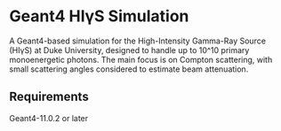 # Geant4 HIγS Simulation
A Geant4-based simulation for the High-Intensity Gamma-Ray Source (HIγS) at Duke University, designed to handle up to 10^10 primary monoenergetic photons. The main focus is on Compton scattering, with small scattering angles considered to estimate beam attenuation. 

## Requirements
Geant4-11.0.2 or later
